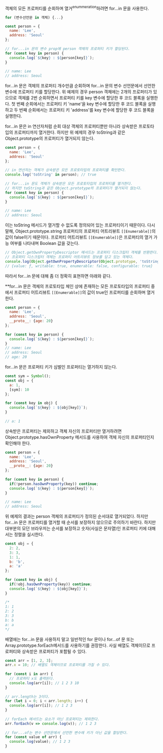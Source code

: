 객체의 모든 프로퍼티를 순회하며 열거<sup>enummeration</sup>하려면 for...in 문을 사용한다.

```javascript
for (변수선언문 in 객체) {...}
```

```javascript
const person = {  
  name: 'Lee',  
  address: 'Seoul'  
};  
  
// for...in 문의 변수 prop에 person 객체의 프로퍼티 키가 할당된다.  
for (const key in person) {  
  console.log(`${key} : ${person[key]}`);    
}  
  
// name: Lee  
// address: Seoul
```

for...in 문은 객체의 프로퍼티 개수만큼 순회하며 for...in 문의 변수 선언문에서 선언한 변수에 프로퍼티 키를 할당한다. 위 예제의 경우 person 객체에는 2개의 프로퍼티가 있으므로 객체를 2번 순회하면서 프로퍼티 키를 key 변수에 할당한 후 코드 블록을 실행한다. 첫 번째 순회에서는 프로퍼티 키 'name'을 key 변수에 할당한 후 코드 블록을 실행하고 두 번째 순회에서는 프로퍼티 키 'address'를 key 변수에 할당한 후 코드 블록을 실행한다.

for...in 문은 in 연산자처럼 순회 대상 객체의 프로퍼티뿐만 아니라 상속받은 프로토타입의 프로퍼티까지 열거한다. 하지만 위 예제의 경우 toString과 같은 Object.prototype의 프로퍼티가 열거되지 않는다.

```javascript
const person = {  
  name: 'Lee',  
  address: 'Seoul'  
};  
  
// in 연산자는 객체가 상속받은 모든 프로토타입의 프로퍼티를 확인한다.  
console.log('toString' in person); // true  
  
// for...in 문도 객체가 상속받은 모든 프로토타입의 프로퍼티를 열거한다.  
// 하지만 toString과 같은 Object.prototype의 프로퍼티가 열거되지 않는다.  
for (const key in person) {  
  console.log(`${key} : ${person[key]}`);  
}  
  
// name: Lee  
// address: Seoul
```

이는 toString 메서드가 열거할 수 없도록 정의되어 있는 프로퍼티이기 때문이다. 다시 말해, Object.prototype.string 프로퍼티의 프로퍼티 어트리뷰트 `[[Enumerable]]`의 값이 false이기 때문이다. 프로퍼티 어트리뷰트 `[[Enumerable]]`은 프로퍼티의 열거 가능 여부를 나타내며 Boolean 값을 갖는다.

```javascript
// Object.getOwnPropertyDescriptor 메서드는 프로퍼티 디스크립터 객체를 반환한다.  
// 프로퍼티 디스크립터 객체는 프로퍼티 어트리뷰트 정보를 담고 있는 객체다.  
console.log(Object.getOwnPropertyDescriptor(Object.prototype, 'toString'));  
// {value: ƒ, writable: true, enumerable: false, configurable: true}
```

따라서 for...in 문에 대해 좀 더 정확히 표현하면 아래와 같다.

**for...in 문은 객체의 프로토타입 체인 상에 존재하는 모든 프로토타입의 프로퍼티 중에서 프로퍼티 어트리뷰트 `[[Enumerable]]`의 값이 true인 프로퍼티를 순회하며 열거한다.

```javascript
const person = {  
  name: 'Lee',  
  address: 'Seoul',  
  __proto__: {age: 20}  
};  
  
for (const key in person) {  
  console.log(`${key} : ${person[key]}`);  
}  
// name: Lee  
// address: Seoul  
// age: 20
```

for...in 문은 프로퍼티 키가 심벌인 프로퍼티는 열거하지 않는다.

```javascript
const sym = Symbol();  
const obj = {  
  a: 1,  
  [sym]: 10  
};  
  
for (const key in obj) {  
  console.log(`${key} : ${obj[key]}`);  
}  
  
// a: 1
```

상속받은 프로퍼티는 제외하고 객체 자신의 프로퍼티만 열거하려면 Object.prototype.hasOwnProperty 메서드를 사용하여 객체 자신의 프로퍼티인지 확인해야 한다.

```javascript
const person = {  
  name: 'Lee',  
  address: 'Seoul',  
  __proto__: {age: 20}  
};  
  
for (const key in person) {  
  if(!person.hasOwnProperty(key)) continue;  
  console.log(`${key} : ${person[key]}`);  
}  
  
// name: Lee  
// address: Seoul
```

위 예제의 결과는 person 객체의 프로퍼티가 정의된 순서대로 열거되었다. 하지만 for...in 문은 프로퍼티를 열거할 때 순서를 보장하지 않으므로 주의하기 바란다. 하지만 대부분의 모던 브라우저는 순서를 보장하고 숫자(사실은 문자열)인 프로퍼티 키에 대해서는 정렬을 실시한다.

```javascript
const obj = {  
  2: 2,  
  3: 3,  
  1: 1,  
  b: 'b',  
  a: 'a'  
};  
  
for (const key in obj) {  
  if(!obj.hasOwnProperty(key)) continue;  
  console.log(`${key} : ${obj[key]}`);  
}  
  
/*  
1: 1  
2: 2  
3: 3  
b: b  
a: a  
*/
```

배열에는 for...in 문을 사용하지 말고 일반적인 for 문이나 for...of 문 또는 Array.prototype.forEach메서드를 사용하기를 권장한다. 사실 배열도 객체이므로 프로퍼티와 상속받은 프로퍼티가 포함될 수 있다.

```javascript
const arr = [1, 2, 3];  
arr.x = 10; // 배열도 객체이므로 프로퍼티를 가질 수 있다.  
  
for (const i in arr) {  
  // 프로퍼티 x도 출력된다.  
  console.log(arr[i]); // 1 2 3 10  
}  
  
// arr.length는 3이다.  
for (let i = 0; i < arr.length; i++) {  
  console.log(arr[i]); // 1 2 3  
}  
  
// forEach 메서드는 요소가 아닌 프로퍼티는 제외한다.  
arr.forEach(v => console.log(v)); // 1 2 3  
  
// for...of는 변수 선언문에서 선언한 변수에 키가 아닌 값을 할당한다.  
for (const value of arr) {  
  console.log(value); // 1 2 3  
}
```